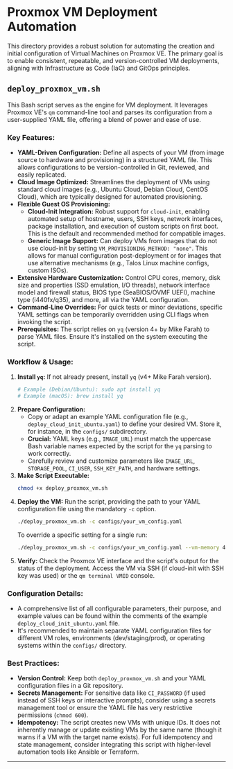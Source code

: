 # Proxmox VM Deployment Automation

This directory provides a robust solution for automating the creation and initial configuration of Virtual Machines on Proxmox VE. The primary goal is to enable consistent, repeatable, and version-controlled VM deployments, aligning with Infrastructure as Code (IaC) and GitOps principles.

## `deploy_proxmox_vm.sh`

This Bash script serves as the engine for VM deployment. It leverages Proxmox VE's `qm` command-line tool and parses its configuration from a user-supplied YAML file, offering a blend of power and ease of use.

### Key Features:

*   **YAML-Driven Configuration:** Define all aspects of your VM (from image source to hardware and provisioning) in a structured YAML file. This allows configurations to be version-controlled in Git, reviewed, and easily replicated.
*   **Cloud Image Optimized:** Streamlines the deployment of VMs using standard cloud images (e.g., Ubuntu Cloud, Debian Cloud, CentOS Cloud), which are typically designed for automated provisioning.
*   **Flexible Guest OS Provisioning:**
    *   **Cloud-Init Integration:** Robust support for `cloud-init`, enabling automated setup of hostname, users, SSH keys, network interfaces, package installation, and execution of custom scripts on first boot. This is the default and recommended method for compatible images.
    *   **Generic Image Support:** Can deploy VMs from images that do not use cloud-init by setting `VM_PROVISIONING_METHOD: "none"`. This allows for manual configuration post-deployment or for images that use alternative mechanisms (e.g., Talos Linux machine configs, custom ISOs).
*   **Extensive Hardware Customization:** Control CPU cores, memory, disk size and properties (SSD emulation, I/O threads), network interface model and firewall status, BIOS type (SeaBIOS/OVMF UEFI), machine type (i440fx/q35), and more, all via the YAML configuration.
*   **Command-Line Overrides:** For quick tests or minor deviations, specific YAML settings can be temporarily overridden using CLI flags when invoking the script.
*   **Prerequisites:** The script relies on `yq` (version 4+ by Mike Farah) to parse YAML files. Ensure it's installed on the system executing the script.

### Workflow & Usage:

1.  **Install `yq`:** If not already present, install `yq` (v4+ Mike Farah version).
    ```bash
    # Example (Debian/Ubuntu): sudo apt install yq
    # Example (macOS): brew install yq
    ```
2.  **Prepare Configuration:**
    *   Copy or adapt an example YAML configuration file (e.g., `deploy_cloud_init_ubuntu.yaml`) to define your desired VM. Store it, for instance, in the `configs/` subdirectory.
    *   **Crucial:** YAML keys (e.g., `IMAGE_URL`) must match the uppercase Bash variable names expected by the script for the `yq` parsing to work correctly.
    *   Carefully review and customize parameters like `IMAGE_URL`, `STORAGE_POOL`, `CI_USER`, `SSH_KEY_PATH`, and hardware settings.
3.  **Make Script Executable:**
    ```bash
    chmod +x deploy_proxmox_vm.sh
    ```
4.  **Deploy the VM:**
    Run the script, providing the path to your YAML configuration file using the mandatory `-c` option.
    ```bash
    ./deploy_proxmox_vm.sh -c configs/your_vm_config.yaml
    ```
    To override a specific setting for a single run:
    ```bash
    ./deploy_proxmox_vm.sh -c configs/your_vm_config.yaml --vm-memory 4096 --vm-cores 4
    ```
5.  **Verify:** Check the Proxmox VE interface and the script's output for the status of the deployment. Access the VM via SSH (if cloud-init with SSH key was used) or the `qm terminal VMID` console.

### Configuration Details:

*   A comprehensive list of all configurable parameters, their purpose, and example values can be found within the comments of the example `deploy_cloud_init_ubuntu.yaml` file.
*   It's recommended to maintain separate YAML configuration files for different VM roles, environments (dev/staging/prod), or operating systems within the `configs/` directory.

### Best Practices:

*   **Version Control:** Keep both `deploy_proxmox_vm.sh` and your YAML configuration files in a Git repository.
*   **Secrets Management:** For sensitive data like `CI_PASSWORD` (if used instead of SSH keys or interactive prompts), consider using a secrets management tool or ensure the YAML file has very restrictive permissions (`chmod 600`).
*   **Idempotency:** The script creates new VMs with unique IDs. It does not inherently manage or update existing VMs by the same name (though it warns if a VM with the target name exists). For full idempotency and state management, consider integrating this script with higher-level automation tools like Ansible or Terraform.

---